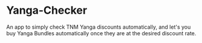 # Yanga-Checker
An app to simply check TNM Yanga discounts automatically, and let's you buy Yanga Bundles automatically once they are at the desired discount rate. 
